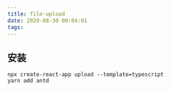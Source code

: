 ```yaml
---
title: file-upload
date: 2020-08-30 00:04:01
tags:
---
```


## 安装

```
npx create-react-app upload --template=typescript
yarn add antd
```